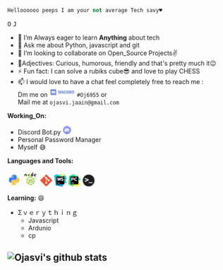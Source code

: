 ```py
Helloooooo peeps I am your not average Tech savy♥ 
```
<kbd>O</kbd> <kbd>J</kbd>  
- 📓 I’m Always eager to learn **Anything** about tech
- 💬 Ask me about Python, javascript and git
- 👯 I’m looking to collaborate on Open_Source Projects✌
- 🤔Adjectives: Curious, humorous, friendly and that's pretty much it😉
- ⚡ Fun fact: I can solve a rubiks cube😎 and love to play CHESS  
- 📫 I would love to have a chat feel completely free to reach me :  
    Dm me on <kbd>[<img height = "20" src="https://github.com/Ojasvi-jain/Ojasvi-jain/blob/master/Assets/Discord-Logo.png">](https://discord.com/users/732895521215086697)</kbd> `#Oj6955` 
    or  
    Mail me at `ojasvi.jaain@gmail.com`



**Working_On:**  
- Discord Bot.py  <img height="20" src="https://github.com/Ojasvi-jain/Ojasvi-jain/blob/master/Assets/Discord.png">
- Personal Password Manager
- Myself 😅


**Languages and Tools:**

<code><img height="30" src="https://github.com/Ojasvi-jain/Ojasvi-jain/blob/master/Assets/Python.png"></code>
<code><img height="36" src="https://github.com/Ojasvi-jain/Ojasvi-jain/blob/master/Assets/JavaScript.png"></code>
<code><img height="28" src="https://github.com/Ojasvi-jain/Ojasvi-jain/blob/master/Assets/Git_icon.svg.png"></code>
<code><img height="28" src="https://github.com/Ojasvi-jain/Ojasvi-jain/blob/master/Assets/webstorm.png"></code>
<code><img height="28" src="https://github.com/Ojasvi-jain/Ojasvi-jain/blob/master/Assets/Pycharm.png"></code>
<code><img height="28" src="https://raw.githubusercontent.com/github/explore/80688e429a7d4ef2fca1e82350fe8e3517d3494d/topics/terminal/terminal.png"></code>


**Learning:** 😄 

- Σｖｅｒｙｔｈｉｎｇ
	- Javascript
	- Ardunio
	- cp


![Ojasvi's github stats](https://github-readme-stats.vercel.app/api?username=Ojasvi-jain&count_private=true&show_icons=true&theme=tokyonight)
---
